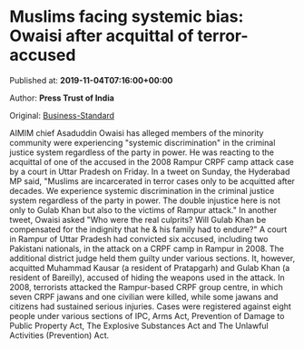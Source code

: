 
# Muslims facing systemic bias: Owaisi after acquittal of terror-accused

Published at: **2019-11-04T07:16:00+00:00**

Author: **Press Trust of India**

Original: [Business-Standard](https://www.business-standard.com/article/politics/muslims-facing-systemic-bias-owaisi-after-acquittal-of-terror-accused-119110400388_1.html)

AIMIM chief Asaduddin Owaisi has alleged members of the minority community were experiencing "systemic discrimination" in the criminal justice system regardless of the party in power.
He was reacting to the acquittal of one of the accused in the 2008 Rampur CRPF camp attack case by a court in Uttar Pradesh on Friday.
In a tweet on Sunday, the Hyderabad MP said, "Muslims are incarcerated in terror cases only to be acquitted after decades. We experience systemic discrimination in the criminal justice system regardless of the party in power. The double injustice here is not only to Gulab Khan but also to the victims of Rampur attack."
In another tweet, Owaisi asked "Who were the real culprits? Will Gulab Khan be compensated for the indignity that he & his family had to endure?"
A court in Rampur of Uttar Pradesh had convicted six accused, including two Pakistani nationals, in the attack on a CRPF camp in Rampur in 2008.
The additional district judge held them guilty under various sections.
It, however, acquitted Muhammad Kausar (a resident of Pratapgarh) and Gulab Khan (a resident of Bareilly), accused of hiding the weapons used in the attack.
In 2008, terrorists attacked the Rampur-based CRPF group centre, in which seven CRPF jawans and one civilian were killed, while some jawans and citizens had sustained serious injuries.
Cases were registered against eight people under various sections of IPC, Arms Act, Prevention of Damage to Public Property Act, The Explosive Substances Act and The Unlawful Activities (Prevention) Act.

